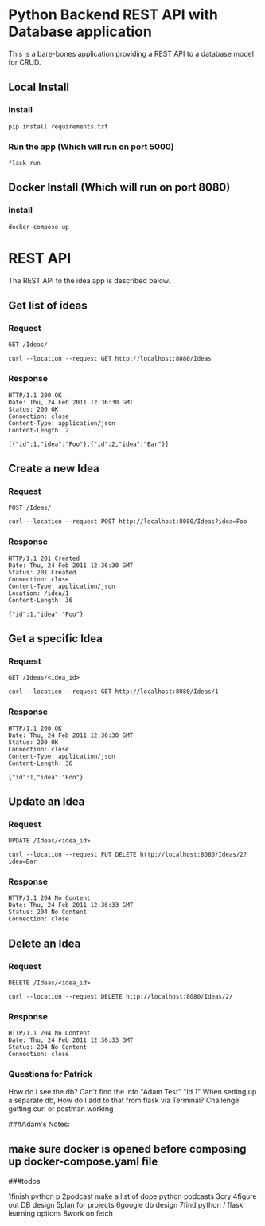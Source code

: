 # Python Backend REST API with Database application

This is a bare-bones application providing a REST
API to a database model for CRUD.

## Local Install

### Install

    pip install requirements.txt

### Run the app (Which will run on port 5000)

    flask run

## Docker Install (Which will run on port 8080)

### Install

    docker-compose up

# REST API

The REST API to the idea app is described below.

## Get list of ideas

### Request

`GET /Ideas/`

    curl --location --request GET http://localhost:8080/Ideas

### Response

    HTTP/1.1 200 OK
    Date: Thu, 24 Feb 2011 12:36:30 GMT
    Status: 200 OK
    Connection: close
    Content-Type: application/json
    Content-Length: 2

    [{"id":1,"idea":"Foo"},{"id":2,"idea":"Bar"}]

## Create a new Idea

### Request

`POST /Ideas/`

    curl --location --request POST http://localhost:8080/Ideas?idea=Foo

### Response

    HTTP/1.1 201 Created
    Date: Thu, 24 Feb 2011 12:36:30 GMT
    Status: 201 Created
    Connection: close
    Content-Type: application/json
    Location: /idea/1
    Content-Length: 36

    {"id":1,"idea":"Foo"}

## Get a specific Idea

### Request

`GET /Ideas/<idea_id>`

    curl --location --request GET http://localhost:8080/Ideas/1

### Response

    HTTP/1.1 200 OK
    Date: Thu, 24 Feb 2011 12:36:30 GMT
    Status: 200 OK
    Connection: close
    Content-Type: application/json
    Content-Length: 36

    {"id":1,"idea":"Foo"}

## Update an Idea

### Request

`UPDATE /Ideas/<idea_id>`

    curl --location --request PUT DELETE http://localhost:8080/Ideas/2?idea=Bar

### Response

    HTTP/1.1 204 No Content
    Date: Thu, 24 Feb 2011 12:36:33 GMT
    Status: 204 No Content
    Connection: close

## Delete an Idea

### Request

`DELETE /Ideas/<idea_id>`

    curl --location --request DELETE http://localhost:8080/Ideas/2/

### Response

    HTTP/1.1 204 No Content
    Date: Thu, 24 Feb 2011 12:36:33 GMT
    Status: 204 No Content
    Connection: close

### Questions for Patrick

How do I see the db? Can't find the info "Adam Test" "Id 1"
When setting up a separate db, How do I add to that from flask via Terminal?
Challenge getting curl or postman working

<!-- <!DOCTYPE HTML PUBLIC "-//W3C//DTD HTML 3.2 Final//EN">
<title>404 Not Found</title>
<h1>Not Found</h1>
<p>The requested URL was not found on the server. If you entered the URL manually please check your spelling and try again.</p> -->

###Adam's Notes:

## make sure docker is opened before composing up docker-compose.yaml file

###todos

1finish python p
2podcast make a list of dope python podcasts
3cry
4figure out DB design
5plan for projects
6google db design
7find python / flask learning options
8work on fetch
